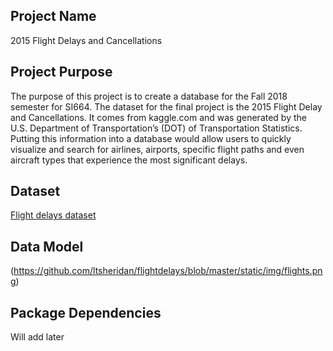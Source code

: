 ## Project Name
2015 Flight Delays and Cancellations

## Project Purpose
The purpose of this project is to create a database for the Fall 2018 semester for SI664. The dataset for the final project is the 2015 Flight Delay and Cancellations. It comes from kaggle.com and was generated by the U.S. Department of Transportation’s (DOT) of Transportation Statistics. Putting this information into a database would allow users to quickly visualize and search for airlines, airports, specific flight paths and even aircraft types that experience the most significant delays.

## Dataset
[Flight delays dataset](https://www.kaggle.com/usdot/flight-delays/home)

## Data Model
(https://github.com/ltsheridan/flightdelays/blob/master/static/img/flights.png)

## Package Dependencies
Will add later

